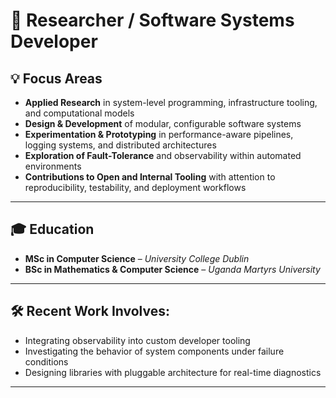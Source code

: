# 🧠 Researcher / Software Systems Developer

## 💡 Focus Areas

- **Applied Research** in system-level programming, infrastructure tooling, and computational models  
- **Design & Development** of modular, configurable software systems  
- **Experimentation & Prototyping** in performance-aware pipelines, logging systems, and distributed architectures  
- **Exploration of Fault-Tolerance** and observability within automated environments  
- **Contributions to Open and Internal Tooling** with attention to reproducibility, testability, and deployment workflows  

---

## 🎓 Education

- **MSc in Computer Science** – *University College Dublin*  
- **BSc in Mathematics & Computer Science** – *Uganda Martyrs University*

---

## 🛠 Recent Work Involves:

- Integrating observability into custom developer tooling  
- Investigating the behavior of system components under failure conditions  
- Designing libraries with pluggable architecture for real-time diagnostics  

---

